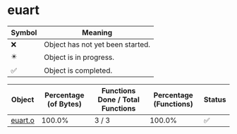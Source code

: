 # euart
| Symbol | Meaning 
| ------------- | ------------- 
| :x: | Object has not yet been started. 
| :eight_pointed_black_star: | Object is in progress. 
| :white_check_mark: | Object is completed. 


| Object | Percentage (of Bytes) | Functions Done / Total Functions | Percentage (Functions) | Status 
| ------------- | ------------- | ------------- | ------------- | ------------- 
| [euart.o](https://github.com/shibbo/Petari/blob/master/docs/lib/RVL_SDK/euart/euart.md) | 100.0% | 3 / 3 | 100.0% | :white_check_mark: 
